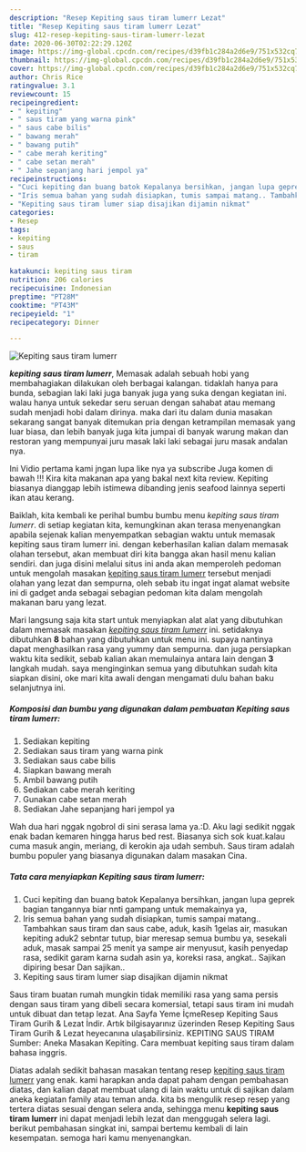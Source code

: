 ```yaml
---
description: "Resep Kepiting saus tiram lumerr Lezat"
title: "Resep Kepiting saus tiram lumerr Lezat"
slug: 412-resep-kepiting-saus-tiram-lumerr-lezat
date: 2020-06-30T02:22:29.120Z
image: https://img-global.cpcdn.com/recipes/d39fb1c284a2d6e9/751x532cq70/kepiting-saus-tiram-lumerr-foto-resep-utama.jpg
thumbnail: https://img-global.cpcdn.com/recipes/d39fb1c284a2d6e9/751x532cq70/kepiting-saus-tiram-lumerr-foto-resep-utama.jpg
cover: https://img-global.cpcdn.com/recipes/d39fb1c284a2d6e9/751x532cq70/kepiting-saus-tiram-lumerr-foto-resep-utama.jpg
author: Chris Rice
ratingvalue: 3.1
reviewcount: 15
recipeingredient:
- " kepiting"
- " saus tiram yang warna pink"
- " saus cabe bilis"
- " bawang merah"
- " bawang putih"
- " cabe merah keriting"
- " cabe setan merah"
- " Jahe sepanjang hari jempol ya"
recipeinstructions:
- "Cuci kepiting dan buang batok Kepalanya bersihkan, jangan lupa geprek bagian tangannya biar nnti gampang untuk memakainya ya,"
- "Iris semua bahan yang sudah disiapkan, tumis sampai matang.. Tambahkan saus tiram dan saus cabe, aduk, kasih 1gelas air, masukan kepiting aduk2 sebntar tutup, biar meresap semua bumbu ya, sesekali aduk, masak sampai 25 menit ya sampe air menyusut, kasih penyedap rasa, sedikit garam karna sudah asin ya, koreksi rasa, angkat.. Sajikan dipiring besar Dan sajikan.."
- "Kepiting saus tiram lumer siap disajikan dijamin nikmat"
categories:
- Resep
tags:
- kepiting
- saus
- tiram

katakunci: kepiting saus tiram 
nutrition: 206 calories
recipecuisine: Indonesian
preptime: "PT28M"
cooktime: "PT43M"
recipeyield: "1"
recipecategory: Dinner

---
```



![Kepiting saus tiram lumerr](https://img-global.cpcdn.com/recipes/d39fb1c284a2d6e9/751x532cq70/kepiting-saus-tiram-lumerr-foto-resep-utama.jpg)

<b><i>kepiting saus tiram lumerr</i></b>, Memasak adalah sebuah hobi yang membahagiakan dilakukan oleh berbagai kalangan. tidaklah hanya para bunda, sebagian laki laki juga banyak juga yang suka dengan kegiatan ini. walau hanya untuk sekedar seru seruan dengan sahabat atau memang sudah menjadi hobi dalam dirinya. maka dari itu dalam dunia masakan sekarang sangat banyak ditemukan pria dengan ketrampilan memasak yang luar biasa, dan lebih banyak juga kita jumpai di banyak warung makan dan restoran yang mempunyai juru masak laki laki sebagai juru masak andalan nya.

Ini Vidio pertama kami jngan lupa like nya ya subscribe Juga komen di bawah !!! Kira kita makanan apa yang bakal next kita review. Kepiting biasanya dianggap lebih istimewa dibanding jenis seafood lainnya seperti ikan atau kerang.

Baiklah, kita kembali ke perihal bumbu bumbu menu <i>kepiting saus tiram lumerr</i>. di setiap kegiatan kita, kemungkinan akan terasa menyenangkan apabila sejenak kalian menyempatkan sebagian waktu untuk memasak kepiting saus tiram lumerr ini. dengan keberhasilan kalian dalam memasak olahan tersebut, akan membuat diri kita bangga akan hasil menu kalian sendiri. dan juga disini melalui situs ini anda akan memperoleh pedoman untuk mengolah masakan <u>kepiting saus tiram lumerr</u> tersebut menjadi olahan yang lezat dan sempurna, oleh sebab itu ingat ingat alamat website ini di gadget anda sebagai sebagian pedoman kita dalam mengolah makanan baru yang lezat.


Mari langsung saja kita start untuk menyiapkan alat alat yang dibutuhkan dalam memasak masakan <u><i>kepiting saus tiram lumerr</i></u> ini. setidaknya dibutuhkan <b>8</b> bahan yang dibutuhkan untuk menu ini. supaya nantinya dapat menghasilkan rasa yang yummy dan sempurna. dan juga persiapkan waktu kita sedikit, sebab kalian akan memulainya antara lain dengan <b>3</b> langkah mudah. saya menginginkan semua yang dibutuhkan sudah kita siapkan disini, oke mari kita awali dengan mengamati dulu bahan baku selanjutnya ini.

<!--inarticleads1-->

##### Komposisi dan bumbu yang digunakan dalam pembuatan Kepiting saus tiram lumerr:

1. Sediakan  kepiting
1. Sediakan  saus tiram yang warna pink
1. Sediakan  saus cabe bilis
1. Siapkan  bawang merah
1. Ambil  bawang putih
1. Sediakan  cabe merah keriting
1. Gunakan  cabe setan merah
1. Sediakan  Jahe sepanjang hari jempol ya


Wah dua hari nggak ngobrol di sini serasa lama ya.:D. Aku lagi sedikit nggak enak badan kemaren hingga harus bed rest. Biasanya sich sok kuat.kalau cuma masuk angin, meriang, di kerokin aja udah sembuh. Saus tiram adalah bumbu populer yang biasanya digunakan dalam masakan Cina. 

<!--inarticleads2-->

##### Tata cara menyiapkan Kepiting saus tiram lumerr:

1. Cuci kepiting dan buang batok Kepalanya bersihkan, jangan lupa geprek bagian tangannya biar nnti gampang untuk memakainya ya,
1. Iris semua bahan yang sudah disiapkan, tumis sampai matang.. Tambahkan saus tiram dan saus cabe, aduk, kasih 1gelas air, masukan kepiting aduk2 sebntar tutup, biar meresap semua bumbu ya, sesekali aduk, masak sampai 25 menit ya sampe air menyusut, kasih penyedap rasa, sedikit garam karna sudah asin ya, koreksi rasa, angkat.. Sajikan dipiring besar Dan sajikan..
1. Kepiting saus tiram lumer siap disajikan dijamin nikmat


Saus tiram buatan rumah mungkin tidak memiliki rasa yang sama persis dengan saus tiram yang dibeli secara komersial, tetapi saus tiram ini mudah untuk dibuat dan tetap lezat. Ana Sayfa Yeme İçmeResep Kepiting Saus Tiram Gurih &amp; Lezat İndir. Artık bilgisayarınız üzerinden Resep Kepiting Saus Tiram Gurih &amp; Lezat heyecanına ulaşabilirsiniz. KEPITING SAUS TIRAM Sumber: Aneka Masakan Kepiting. Cara membuat kepiting saus tiram dalam bahasa inggris. 

Diatas adalah sedikit bahasan masakan tentang resep <u>kepiting saus tiram lumerr</u> yang enak. kami harapkan anda dapat paham dengan pembahasan diatas, dan kalian dapat membuat ulang di lain waktu untuk di sajikan dalam aneka kegiatan family atau teman anda. kita bs mengulik resep resep yang tertera diatas sesuai dengan selera anda, sehingga menu <b>kepiting saus tiram lumerr</b> ini dapat menjadi lebih lezat dan menggugah selera lagi. berikut pembahasan singkat ini, sampai bertemu kembali di lain kesempatan. semoga hari kamu menyenangkan.
